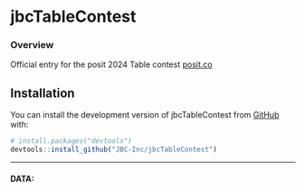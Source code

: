 
# jbcTableContest

### Overview

Official entry for the posit 2024 Table contest
[posit.co](https://posit.co/blog/announcing-the-2024-table-contest/)

## Installation

You can install the development version of jbcTableContest from
[GitHub](https://github.com/) with:

``` r
# install.packages("devtools")
devtools::install_github("JBC-Inc/jbcTableContest")
```

------------------------------------------------------------------------

#### DATA:
